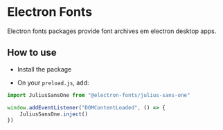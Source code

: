 # Electron Fonts

Electron fonts packages provide font archives em electron desktop apps.

## How to use

* Install the package

* On your `preload.js`, add:

```ts
import JuliusSansOne from "@electron-fonts/julius-sans-one"

window.addEventListener("DOMContentLoaded", () => {
    JuliusSansOne.inject()
})
```